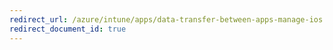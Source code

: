 ```yaml
---
redirect_url: /azure/intune/apps/data-transfer-between-apps-manage-ios
redirect_document_id: true
---
```

